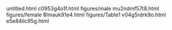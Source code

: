 untitled.html
c0953g4o1f.html
figures/male
mu2ndmf57t8.html
figures/female
8lmauk91e4.html
figures/Table1
v04g5rdrk9o.html
e5e84ilc95g.html